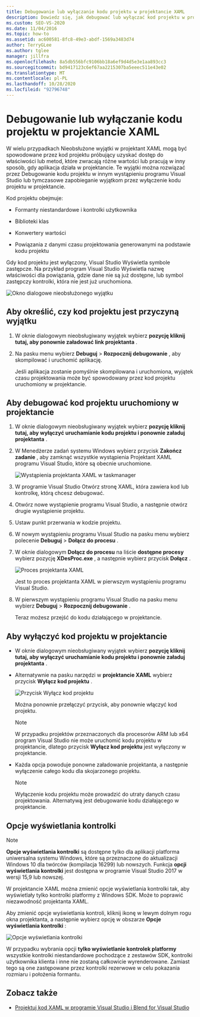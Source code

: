 ```yaml
---
title: Debugowanie lub wyłączanie kodu projektu w projektancie XAML
description: Dowiedz się, jak debugować lub wyłączać kod projektu w projektant XAML, w tym sposób debugowania uruchomionego kodu projektu w innym wystąpieniu programu Visual Studio.
ms.custom: SEO-VS-2020
ms.date: 11/04/2016
ms.topic: how-to
ms.assetid: ac600581-8fc8-49e3-abdf-1569a3483d74
author: TerryGLee
ms.author: tglee
manager: jillfra
ms.openlocfilehash: 8a5db556bfc9106bb18a6ef9d4d5e3e1aa893cc3
ms.sourcegitcommit: bd9417123c6ef67aa2215307ba5eeec511e43e02
ms.translationtype: MT
ms.contentlocale: pl-PL
ms.lasthandoff: 10/28/2020
ms.locfileid: "92796748"
---
```

# <a name="debug-or-disable-project-code-in-xaml-designer"></a>Debugowanie lub wyłączanie kodu projektu w projektancie XAML

W wielu przypadkach Nieobsłużone wyjątki w projektant XAML mogą być spowodowane przez kod projektu próbujący uzyskać dostęp do właściwości lub metod, które zwracają różne wartości lub pracują w inny sposób, gdy aplikacja działa w projektancie. Te wyjątki można rozwiązać przez Debugowanie kodu projektu w innym wystąpieniu programu Visual Studio lub tymczasowe zapobieganie wyjątkom przez wyłączenie kodu projektu w projektancie.

Kod projektu obejmuje:

- Formanty niestandardowe i kontrolki użytkownika

- Biblioteki klas

- Konwertery wartości

- Powiązania z danymi czasu projektowania generowanymi na podstawie kodu projektu

Gdy kod projektu jest wyłączony, Visual Studio Wyświetla symbole zastępcze. Na przykład program Visual Studio Wyświetla nazwę właściwości dla powiązania, gdzie dane nie są już dostępne, lub symbol zastępczy kontrolki, która nie jest już uruchomiona.

![Okno dialogowe nieobsłużonego wyjątku](media/xaml_unhandledexception.png)

## <a name="to-determine-if-project-code-is-causing-an-exception"></a>Aby określić, czy kod projektu jest przyczyną wyjątku

1. W oknie dialogowym nieobsługiwany wyjątek wybierz **pozycję kliknij tutaj, aby ponownie załadować link projektanta** .

2. Na pasku menu wybierz **Debuguj**  >  **Rozpocznij debugowanie** , aby skompilować i uruchomić aplikację.

     Jeśli aplikacja zostanie pomyślnie skompilowana i uruchomiona, wyjątek czasu projektowania może być spowodowany przez kod projektu uruchomiony w projektancie.

## <a name="to-debug-project-code-running-in-the-designer"></a>Aby debugować kod projektu uruchomiony w projektancie

1. W oknie dialogowym nieobsługiwany wyjątek wybierz **pozycję kliknij tutaj, aby wyłączyć uruchamianie kodu projektu i ponownie załaduj projektanta** .

2. W Menedżerze zadań systemu Windows wybierz przycisk **Zakończ zadanie** , aby zamknąć wszystkie wystąpienia Projektant XAML programu Visual Studio, które są obecnie uruchomione.

     ![Wystąpienia projektanta XAML w taskmanager](media/xaml_taskmanager.png)

3. W programie Visual Studio Otwórz stronę XAML, która zawiera kod lub kontrolkę, którą chcesz debugować.

4. Otwórz nowe wystąpienie programu Visual Studio, a następnie otwórz drugie wystąpienie projektu.

5. Ustaw punkt przerwania w kodzie projektu.

6. W nowym wystąpieniu programu Visual Studio na pasku menu wybierz polecenie **Debuguj**  >  **Dołącz do procesu** .

7. W oknie dialogowym **Dołącz do procesu** na liście **dostępne procesy** wybierz pozycję **XDesProc.exe** , a następnie wybierz przycisk **Dołącz** .

     ![Proces projektanta XAML](media/xaml_attach.png)

     Jest to proces projektanta XAML w pierwszym wystąpieniu programu Visual Studio.

8. W pierwszym wystąpieniu programu Visual Studio na pasku menu wybierz **Debuguj**  >  **Rozpocznij debugowanie** .

     Teraz możesz przejść do kodu działającego w projektancie.

## <a name="to-disable-project-code-in-the-designer"></a>Aby wyłączyć kod projektu w projektancie

- W oknie dialogowym nieobsługiwany wyjątek wybierz **pozycję kliknij tutaj, aby wyłączyć uruchamianie kodu projektu i ponownie załaduj projektanta** .

- Alternatywnie na pasku narzędzi w **projektancie XAML** wybierz przycisk **Wyłącz kod projektu** .

     ![Przycisk Wyłącz kod projektu](media/xaml_disablecode.png)

     Można ponownie przełączyć przycisk, aby ponownie włączyć kod projektu.

    > [!NOTE]
    > W przypadku projektów przeznaczonych dla procesorów ARM lub x64 program Visual Studio nie może uruchomić kodu projektu w projektancie, dlatego przycisk **Wyłącz kod projektu** jest wyłączony w projektancie.

- Każda opcja powoduje ponowne załadowanie projektanta, a następnie wyłączenie całego kodu dla skojarzonego projektu.

    > [!NOTE]
    > Wyłączenie kodu projektu może prowadzić do utraty danych czasu projektowania. Alternatywą jest debugowanie kodu działającego w projektancie.

## <a name="control-display-options"></a>Opcje wyświetlania kontrolki

> [!NOTE]
> **Opcje wyświetlania kontrolki** są dostępne tylko dla aplikacji platforma uniwersalna systemu Windows, które są przeznaczone do aktualizacji Windows 10 dla twórców (kompilacja 16299) lub nowszych. Funkcja **opcji wyświetlania kontrolki** jest dostępna w programie Visual Studio 2017 w wersji 15,9 lub nowszej.

W projektancie XAML można zmienić opcje wyświetlania kontrolki tak, aby wyświetlały tylko kontrolki platformy z Windows SDK. Może to poprawić niezawodność projektanta XAML.

Aby zmienić opcje wyświetlania kontroli, kliknij ikonę w lewym dolnym rogu okna projektanta, a następnie wybierz opcję w obszarze **Opcje wyświetlania kontrolki** :

![Opcje wyświetlania kontrolki](media/control_display_options.png)

W przypadku wybrania opcji **tylko wyświetlanie kontrolek platformy** wszystkie kontrolki niestandardowe pochodzące z zestawów SDK, kontrolki użytkownika klienta i inne nie zostaną całkowicie wyrenderowane. Zamiast tego są one zastępowane przez kontrolki rezerwowe w celu pokazania rozmiaru i położenia formantu.

## <a name="see-also"></a>Zobacz także

- [Projektuj kod XAML w programie Visual Studio i Blend for Visual Studio](designing-xaml-in-visual-studio.md)
